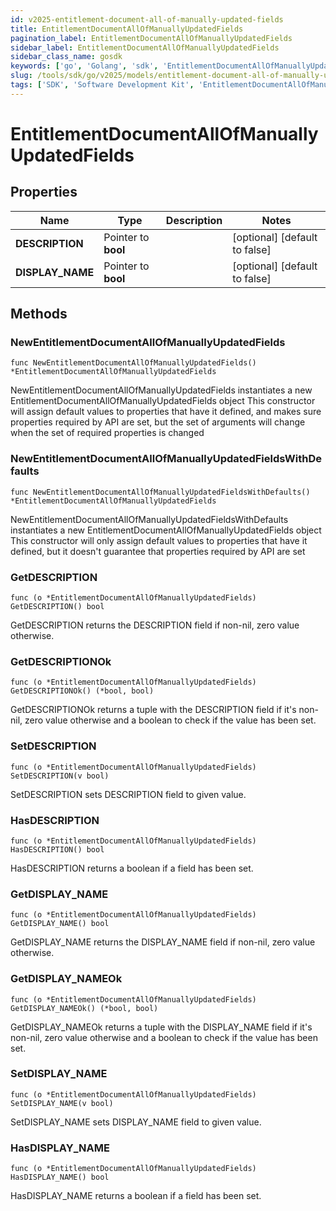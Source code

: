```yaml
---
id: v2025-entitlement-document-all-of-manually-updated-fields
title: EntitlementDocumentAllOfManuallyUpdatedFields
pagination_label: EntitlementDocumentAllOfManuallyUpdatedFields
sidebar_label: EntitlementDocumentAllOfManuallyUpdatedFields
sidebar_class_name: gosdk
keywords: ['go', 'Golang', 'sdk', 'EntitlementDocumentAllOfManuallyUpdatedFields', 'V2025EntitlementDocumentAllOfManuallyUpdatedFields'] 
slug: /tools/sdk/go/v2025/models/entitlement-document-all-of-manually-updated-fields
tags: ['SDK', 'Software Development Kit', 'EntitlementDocumentAllOfManuallyUpdatedFields', 'V2025EntitlementDocumentAllOfManuallyUpdatedFields']
---
```


# EntitlementDocumentAllOfManuallyUpdatedFields

## Properties

Name | Type | Description | Notes
------------ | ------------- | ------------- | -------------
**DESCRIPTION** | Pointer to **bool** |  | [optional] [default to false]
**DISPLAY_NAME** | Pointer to **bool** |  | [optional] [default to false]

## Methods

### NewEntitlementDocumentAllOfManuallyUpdatedFields

`func NewEntitlementDocumentAllOfManuallyUpdatedFields() *EntitlementDocumentAllOfManuallyUpdatedFields`

NewEntitlementDocumentAllOfManuallyUpdatedFields instantiates a new EntitlementDocumentAllOfManuallyUpdatedFields object
This constructor will assign default values to properties that have it defined,
and makes sure properties required by API are set, but the set of arguments
will change when the set of required properties is changed

### NewEntitlementDocumentAllOfManuallyUpdatedFieldsWithDefaults

`func NewEntitlementDocumentAllOfManuallyUpdatedFieldsWithDefaults() *EntitlementDocumentAllOfManuallyUpdatedFields`

NewEntitlementDocumentAllOfManuallyUpdatedFieldsWithDefaults instantiates a new EntitlementDocumentAllOfManuallyUpdatedFields object
This constructor will only assign default values to properties that have it defined,
but it doesn't guarantee that properties required by API are set

### GetDESCRIPTION

`func (o *EntitlementDocumentAllOfManuallyUpdatedFields) GetDESCRIPTION() bool`

GetDESCRIPTION returns the DESCRIPTION field if non-nil, zero value otherwise.

### GetDESCRIPTIONOk

`func (o *EntitlementDocumentAllOfManuallyUpdatedFields) GetDESCRIPTIONOk() (*bool, bool)`

GetDESCRIPTIONOk returns a tuple with the DESCRIPTION field if it's non-nil, zero value otherwise
and a boolean to check if the value has been set.

### SetDESCRIPTION

`func (o *EntitlementDocumentAllOfManuallyUpdatedFields) SetDESCRIPTION(v bool)`

SetDESCRIPTION sets DESCRIPTION field to given value.

### HasDESCRIPTION

`func (o *EntitlementDocumentAllOfManuallyUpdatedFields) HasDESCRIPTION() bool`

HasDESCRIPTION returns a boolean if a field has been set.

### GetDISPLAY_NAME

`func (o *EntitlementDocumentAllOfManuallyUpdatedFields) GetDISPLAY_NAME() bool`

GetDISPLAY_NAME returns the DISPLAY_NAME field if non-nil, zero value otherwise.

### GetDISPLAY_NAMEOk

`func (o *EntitlementDocumentAllOfManuallyUpdatedFields) GetDISPLAY_NAMEOk() (*bool, bool)`

GetDISPLAY_NAMEOk returns a tuple with the DISPLAY_NAME field if it's non-nil, zero value otherwise
and a boolean to check if the value has been set.

### SetDISPLAY_NAME

`func (o *EntitlementDocumentAllOfManuallyUpdatedFields) SetDISPLAY_NAME(v bool)`

SetDISPLAY_NAME sets DISPLAY_NAME field to given value.

### HasDISPLAY_NAME

`func (o *EntitlementDocumentAllOfManuallyUpdatedFields) HasDISPLAY_NAME() bool`

HasDISPLAY_NAME returns a boolean if a field has been set.



